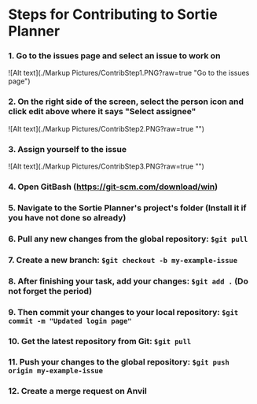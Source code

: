 # Steps for Contributing to Sortie Planner

### 1. Go to the issues page and select an issue to work on  
  
![Alt text](./Markup Pictures/ContribStep1.PNG?raw=true "Go to the issues page")  
  
### 2. On the right side of the screen, select the person icon and click edit above where it says "Select assignee"  
  
![Alt text](./Markup Pictures/ContribStep2.PNG?raw=true "")  
  
### 3. Assign yourself to the issue  
  
![Alt text](./Markup Pictures/ContribStep3.PNG?raw=true "")  
  
### 4. Open GitBash (https://git-scm.com/download/win)  
### 5. Navigate to the Sortie Planner's project's folder  (Install it if you have not done so already)  
### 6. Pull any new changes from the global repository: `$git pull`  
### 7. Create a new branch: `$git checkout -b my-example-issue`  
### 8. After finishing your task, add your changes: `$git add .` (Do not forget the period)  
### 9. Then commit your changes to your local repository: `$git commit -m "Updated login page"` 
### 10. Get the latest repository from Git: `$git pull`
### 11. Push your changes to the global repository: `$git push origin my-example-issue`  
### 12. Create a merge request on Anvil  